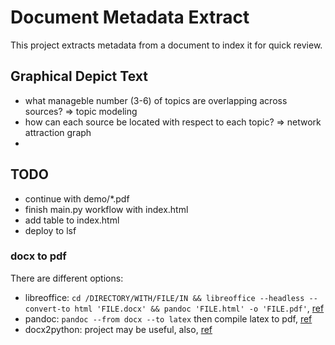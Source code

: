 # Document Metadata Extract

This project extracts metadata from a document to index it for quick review.


## Graphical Depict Text

* what manageble number (3-6) of topics are overlapping across sources?  => topic modeling
* how can each source be located with respect to each topic?  => network attraction graph
* 



## TODO

* continue with demo/*.pdf
* finish main.py workflow with index.html
* add table to index.html
* deploy to lsf





### docx to pdf

There are different options:

* libreoffice: `cd /DIRECTORY/WITH/FILE/IN && libreoffice --headless --convert-to html 'FILE.docx' && pandoc 'FILE.html' -o 'FILE.pdf'`, [ref](https://unix.stackexchange.com/questions/105584/convert-a-docx-to-a-pdf-with-pandoc)
* pandoc: `pandoc --from docx --to latex` then compile latex to pdf, [ref](https://pandoc.org/try/)
* docx2python: project may be useful, also, [ref](https://github.com/ShayHill/docx2python)